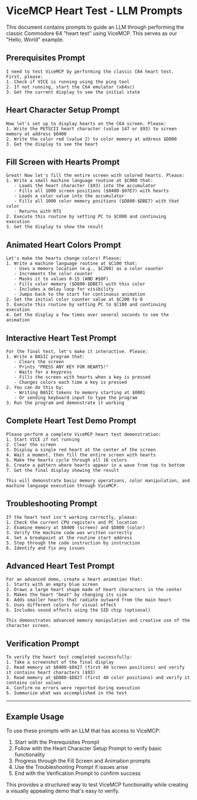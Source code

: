 # ViceMCP Heart Test - LLM Prompts

This document contains prompts to guide an LLM through performing the classic Commodore 64 "heart test" using ViceMCP. This serves as our "Hello, World" example.

## Prerequisites Prompt

```
I need to test ViceMCP by performing the classic C64 heart test. First, please:
1. Check if VICE is running using the ping tool
2. If not running, start the C64 emulator (x64sc) 
3. Get the current display to see the initial state
```

## Heart Character Setup Prompt

```
Now let's set up to display hearts on the C64 screen. Please:
1. Write the PETSCII heart character (value 147 or $93) to screen memory at address $0400
2. Write the color red (value 2) to color memory at address $D800
3. Get the display to see the heart
```

## Fill Screen with Hearts Prompt

```
Great! Now let's fill the entire screen with colored hearts. Please:
1. Write a small machine language routine at $C000 that:
   - Loads the heart character ($93) into the accumulator
   - Fills all 1000 screen positions ($0400-$07E7) with hearts
   - Loads a color value into the accumulator  
   - Fills all 1000 color memory positions ($D800-$DBE7) with that color
   - Returns with RTS
2. Execute this routine by setting PC to $C000 and continuing execution
3. Get the display to show the result
```

## Animated Heart Colors Prompt

```
Let's make the hearts change colors! Please:
1. Write a machine language routine at $C100 that:
   - Uses a memory location (e.g., $C200) as a color counter
   - Increments the color counter
   - Masks it to values 0-15 (AND #$0F)
   - Fills color memory ($D800-$DBE7) with this color
   - Includes a delay loop for visibility
   - Jumps back to the start for continuous animation
2. Set the initial color counter value at $C200 to 0
3. Execute this routine by setting PC to $C100 and continuing execution
4. Get the display a few times over several seconds to see the animation
```

## Interactive Heart Test Prompt

```
For the final test, let's make it interactive. Please:
1. Write a BASIC program that:
   - Clears the screen
   - Prints "PRESS ANY KEY FOR HEARTS!"
   - Waits for a keypress
   - Fills the screen with hearts when a key is pressed
   - Changes colors each time a key is pressed
2. You can do this by:
   - Writing BASIC tokens to memory starting at $0801
   - Or sending keyboard input to type the program
3. Run the program and demonstrate it working
```

## Complete Heart Test Demo Prompt

```
Please perform a complete ViceMCP heart test demonstration:
1. Start VICE if not running
2. Clear the screen
3. Display a single red heart at the center of the screen
4. Wait a moment, then fill the entire screen with hearts
5. Make the hearts cycle through all 16 colors
6. Create a pattern where hearts appear in a wave from top to bottom
7. Get the final display showing the result

This will demonstrate basic memory operations, color manipulation, and machine language execution through ViceMCP.
```

## Troubleshooting Prompt

```
If the heart test isn't working correctly, please:
1. Check the current CPU registers and PC location
2. Examine memory at $0400 (screen) and $D800 (color) 
3. Verify the machine code was written correctly
4. Set a breakpoint at the routine start address
5. Step through the code instruction by instruction
6. Identify and fix any issues
```

## Advanced Heart Test Prompt

```
For an advanced demo, create a heart animation that:
1. Starts with an empty blue screen
2. Draws a large heart shape made of heart characters in the center
3. Makes the heart "beat" by changing its size
4. Adds smaller hearts that radiate outward from the main heart
5. Uses different colors for visual effect
6. Includes sound effects using the SID chip (optional)

This demonstrates advanced memory manipulation and creative use of the character screen.
```

## Verification Prompt

```
To verify the heart test completed successfully:
1. Take a screenshot of the final display
2. Read memory at $0400-$0427 (first 40 screen positions) and verify it contains heart characters ($93)
3. Read memory at $D800-$D827 (first 40 color positions) and verify it contains color values
4. Confirm no errors were reported during execution
5. Summarize what was accomplished in the test
```

---

## Example Usage

To use these prompts with an LLM that has access to ViceMCP:

1. Start with the Prerequisites Prompt
2. Follow with the Heart Character Setup Prompt to verify basic functionality
3. Progress through the Fill Screen and Animation prompts
4. Use the Troubleshooting Prompt if issues arise
5. End with the Verification Prompt to confirm success

This provides a structured way to test ViceMCP functionality while creating a visually appealing demo that's easy to verify.
